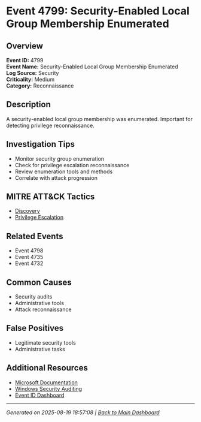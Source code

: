 # Event 4799: Security-Enabled Local Group Membership Enumerated

## Overview
**Event ID:** 4799  
**Event Name:** Security-Enabled Local Group Membership Enumerated  
**Log Source:** Security  
**Criticality:** Medium  
**Category:** Reconnaissance  

## Description
A security-enabled local group membership was enumerated. Important for detecting privilege reconnaissance.

## Investigation Tips
- Monitor security group enumeration
- Check for privilege escalation reconnaissance
- Review enumeration tools and methods
- Correlate with attack progression

## MITRE ATT&CK Tactics
- [Discovery](https://attack.mitre.org/tactics/TA0007/)
- [Privilege Escalation](https://attack.mitre.org/tactics/TA0004/)

## Related Events
- Event 4798
- Event 4735
- Event 4732

## Common Causes
- Security audits
- Administrative tools
- Attack reconnaissance

## False Positives
- Legitimate security tools
- Administrative tasks

## Additional Resources
- [Microsoft Documentation](https://learn.microsoft.com/en-us/previous-versions/windows/it-pro/windows-10/security/threat-protection/auditing/event-4799)
- [Windows Security Auditing](https://learn.microsoft.com/en-us/windows/security/threat-protection/auditing/audit-events)
- [Event ID Dashboard](../index.html)

---
*Generated on 2025-08-19 18:57:08 | [Back to Main Dashboard](../index.html)*
